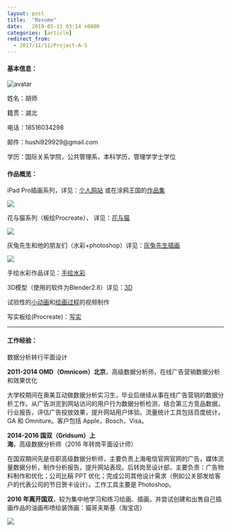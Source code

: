 ```yaml
---
layout: post
title:  "Resume"
date:   2019-05-11 03:14 +0800
categories: [article]
redirect_from:
  - 2017/11/11/Project-A-5
---
```


#### 基本信息：

<img src="http://wx1.sinaimg.cn/large/698f3196gy1g2yu5qluh1j203c03cmx6.jpg" alt="avatar" style="margin-left: 0;">


<p style="margin-bottom: 0;">姓名：胡师</p>

<p style="margin-bottom: 0;">籍贯：湖北</p>

<p style="margin-bottom: 0;">电话：18516034298</p>

<p style="margin-bottom: 0;">邮件：hushi929929@gmail.com</p>

<p style="margin-bottom: 0;">学历：国际关系学院，公共管理系，本科学历，管理学学士学位</p>


#### 作品概览：

iPad Pro插画系列，详见：[个人网站]( https://hushi929.github.io/drawing/DailyPracticeInFeb) 或在涂鸦王国的[作品集](https://www.gracg.com/hushi)

![](http://wx4.sinaimg.cn/mw690/698f3196gy1g2yu6ilpxhj21ay0bqwtb.jpg)

花与猫系列（板绘Procreate）， 详见：[花与猫](https://hushi929.github.io/drawing/FlowersAndCats)

![](http://wx1.sinaimg.cn/mw690/698f3196gy1g2yu5jwk70j21jq0ap4h4.jpg)

灰兔先生和他的朋友们（水彩+photoshop）详见：[灰兔先生插画]( https://hushi929.github.io/drawing/Mr.GreyRabbitIllustration)

![](http://wx3.sinaimg.cn/mw690/698f3196gy1g2yu5jxsilj21850cdgyr.jpg)

手绘水彩作品详见：[手绘水彩](https://hushi929.github.io/drawing/WatercolorThirdPeriod)

3D模型（使用的软件为Blender2.8）详见：[3D](https://hushi929.github.io/drawing/ArtProjectForthPeriod)

试验性的[小动画](https://hushi929.github.io/video/Animations)和[绘画过程](https://hushi929.github.io/video/Video)的视频制作

写实板绘(Procreate)：[写实](https://hushi929.github.io/drawing/PracticeInMarch)



------



#### 工作经验：

数据分析转行平面设计

**2011-2014 OMD（Omnicom）北京**，高级数据分析师，在线广告营销数据分析和效果优化

大学校期间在奥美互动做数据分析实习生，毕业后继续从事在线广告营销的数据分析工作。从广告浏览到网站访问的用户行为数据分析检测，结合第三方竞品数据，行业报告，评估广告投放效果，提升网站用户体验。流量统计工具包括百度统计，GA 和 Omniture。客户包括 Apple，Bosch，Visa。

**2014-2016 国双（Gridsum）上海**，高级数据分析师（2016 年转岗平面设计师）

在国双期间先是任职高级数据分析师，主要负责上海电信官网官网的广告，媒体流量数据分析，制作分析报告，提升网站表现。后转岗至设计部，主要负责：广告物料制作和优化；公司比稿 PPT 优化；完成公司其他设计需求（例如公关部发给客户的代表公司的节日贺卡设计）。工作工具主要是 Photoshop。

**2016 年离开国双**，较为集中地学习和练习绘画、插画，并尝试创建和出售自己插画作品的油画布喷绘装饰画：猫哥夫斯基（淘宝店）

![](http://wx4.sinaimg.cn/mw690/698f3196gy1g2yu5dezikj21gu0u07wi.jpg)
